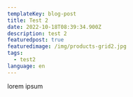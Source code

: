```yaml
---
templateKey: blog-post
title: Test 2
date: 2022-10-18T08:39:34.900Z
description: test 2
featuredpost: true
featuredimage: /img/products-grid2.jpg
tags:
  - test2
language: en
---
```

l﻿orem ipsum